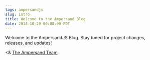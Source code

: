 ```yaml
---
tags: ampersandjs
slug: intro
title: Welcome to the Ampersand Blog
date: 2014-10-29 00:00:00 PDT
---
```


Welcome to the AmpersandJS Blog. Stay tuned for project changes, releases, and updates!


<&
[The Ampersand Team](http://ampersandjs.com/contribute)
